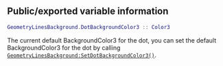 ## Public/exported variable information
```lua
GeometryLinesBackground.DotBackgroundColor3 :: Color3
```

The current default BackgroundColor3 for the dot, you can set the default BackgroundColor3 for the dot by calling [``GeometryLinesBackground:SetDotBackgroundColor3()``](./func_SetDotBackgroundColor3.md).